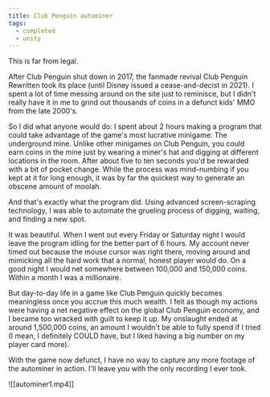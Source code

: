 ```yaml
---
title: Club Penguin autominer
tags:
  - completed
  - unity
---
```

This is far from legal.

After Club Penguin shut down in 2017, the fanmade revival Club Penguin Rewritten took its place (until Disney issued a cease-and-decist in 2021). I spent a lot of time messing around on the site just to reminisce, but I didn't really have it in me to grind out thousands of coins in a defunct kids' MMO from the late 2000's.

So I did what anyone would do: I spent about 2 hours making a program that could take advantage of the game's most lucrative minigame: The underground mine. Unlike other minigames on Club Penguin, you could earn coins in the mine just by wearing a miner's hat and digging at different locations in the room. After about five to ten seconds you'd be rewarded with a bit of pocket change. While the process was mind-numbing if you kept at it for long enough, it was by far the quickest way to generate an obscene amount of moolah.

And that's exactly what the program did. Using advanced screen-scraping technology, I was able to automate the grueling process of digging, waiting, and finding a new spot.

It was beautiful. When I went out every Friday or Saturday night I would leave the program idling for the better part of 6 hours. My account never timed out because the mouse cursor was right there, moving around and mimicking all the hard work that a normal, honest player would do. On a good night I would net somewhere between 100,000 and 150,000 coins. Within a month I was a millionaire.

But day-to-day life in a game like Club Penguin quickly becomes meaningless once you accrue this much wealth. I felt as though my actions were having a net negative effect on the global Club Penguin economy, and I became too wracked with guilt to keep it up. My onslaught ended at around 1,500,000 coins, an amount I wouldn't be able to fully spend if I tried (I mean, I definitely COULD have, but I liked having a big number on my player card more).

With the game now defunct, I have no way to capture any more footage of the autominer in action. I'll leave you with the only recording I ever took.

![[autominer1.mp4]]